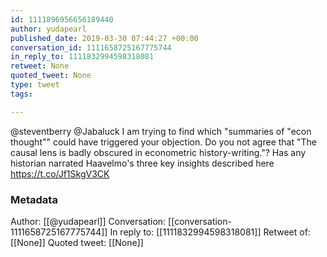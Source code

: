 ```yaml
---
id: 1111896956656189440
author: yudapearl
published_date: 2019-03-30 07:44:27 +00:00
conversation_id: 1111658725167775744
in_reply_to: 1111832994598318081
retweet: None
quoted_tweet: None
type: tweet
tags:

---
```


@steventberry @Jabaluck I am trying to find which "summaries of "econ thought"" could have triggered your objection. Do you not agree that "The causal lens is badly obscured in econometric history-writing."? Has any historian narrated Haavelmo's three key insights described here  https://t.co/Jf1SkgV3CK

### Metadata

Author: [[@yudapearl]]
Conversation: [[conversation-1111658725167775744]]
In reply to: [[1111832994598318081]]
Retweet of: [[None]]
Quoted tweet: [[None]]
